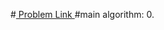 #<a href='https://www.hackerrank.com/contests/projecteuler/challenges/euler010/problem'> Problem Link </a>
#main algorithm: 
    0. 